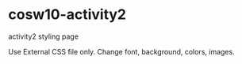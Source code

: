 # cosw10-activity2
activity2 styling page

Use External CSS file only. Change font, background, colors, images.
